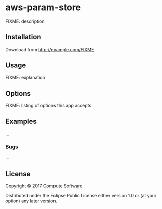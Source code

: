 # aws-param-store

FIXME: description

## Installation

Download from http://example.com/FIXME.

## Usage

FIXME: explanation

## Options

FIXME: listing of options this app accepts.

## Examples

...

### Bugs

...

## License

Copyright © 2017 Compute Software

Distributed under the Eclipse Public License either version 1.0 or (at
your option) any later version.
